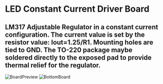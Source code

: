 # LED Constant Current Driver Board
## LM317 Adjustable Regulator in a constant current configuration. The current value is set by the resistor value: Iout=1.25/R1. Mounting holes are tied to GND. The TO-220 package maybe soldered directly to the exposed pad to provide thermal relief for the regulator.

![BoardPreview](https://644db4de3505c40a0444-327723bce298e3ff5813fb42baeefbaa.ssl.cf1.rackcdn.com/2ef504c831febf3b676ea4ab92a8fa43.png)
![BottomBoard](https://644db4de3505c40a0444-327723bce298e3ff5813fb42baeefbaa.ssl.cf1.rackcdn.com/a0ea877094206880bce0eb705abeebe7.png)